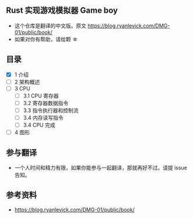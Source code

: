 ## Rust 实现游戏模拟器 Game boy
* 这个仓库是翻译的中文版。原文 https://blog.ryanlevick.com/DMG-01/public/book/
* 如果对你有帮助，请给颗 ☆

## 目录
- [x] 1 介绍
- [ ] 2 架构概述
- [ ] 3 CPU
    - [ ] 3.1 CPU 寄存器
    - [ ] 3.2 寄存器数据指令
    - [ ] 3.3 指令执行器和控制流
    - [ ] 3.4 内存读写指令
    - [ ] 3.4 CPU 完成
- [ ] 4 图形

## 参与翻译
* 一个人时间和精力有限，如果你能参与一起翻译，那就再好不过。请提 issue 告知。

## 参考资料
* https://blog.ryanlevick.com/DMG-01/public/book/
